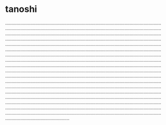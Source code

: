 # tanoshi

...........................................................................................................................................................................................................................................................................................................................................................................................................................................................................................................................................................................................................................................................................................................................................................................................................................................................................................................................................................................................................................................................................................................................................................................................................................................................................................................................................................................................................................................................................................................................................................................................................................................................................................................................................................................................................................................................................................................................................................................................................................................................................................................................................................................................................................................................................................................................................................................